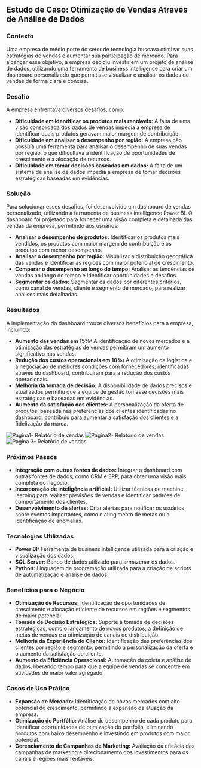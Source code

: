 
## Estudo de Caso: Otimização de Vendas Através de Análise de Dados

### Contexto
Uma empresa de médio porte do setor de tecnologia buscava otimizar suas estratégias de vendas e aumentar sua participação de mercado. Para alcançar esse objetivo, a empresa decidiu investir em um projeto de análise de dados, utilizando uma ferramenta de business intelligence para criar um dashboard personalizado que permitisse visualizar e analisar os dados de vendas de forma clara e concisa.

### Desafio
A empresa enfrentava diversos desafios, como:

- **Dificuldade em identificar os produtos mais rentáveis:** A falta de uma visão consolidada dos dados de vendas impedia a empresa de identificar quais produtos geravam maior margem de contribuição.
- **Dificuldade em analisar o desempenho por região:** A empresa não possuía uma ferramenta para analisar o desempenho de suas vendas por região, o que dificultava a identificação de oportunidades de crescimento e a alocação de recursos.
- **Dificuldade em tomar decisões baseadas em dados:** A falta de um sistema de análise de dados impedia a empresa de tomar decisões estratégicas baseadas em evidências.

### Solução
Para solucionar esses desafios, foi desenvolvido um dashboard de vendas personalizado, utilizando a ferramenta de business intelligence Power BI. O dashboard foi projetado para fornecer uma visão completa e detalhada das vendas da empresa, permitindo aos usuários:

- **Analisar o desempenho de produtos:** Identificar os produtos mais vendidos, os produtos com maior margem de contribuição e os produtos com menor desempenho.
- **Analisar o desempenho por região:** Visualizar a distribuição geográfica das vendas e identificar as regiões com maior potencial de crescimento.
- **Comparar o desempenho ao longo do tempo:** Analisar as tendências de vendas ao longo do tempo e identificar oportunidades e desafios.
- **Segmentar os dados:** Segmentar os dados por diferentes critérios, como canal de vendas, cliente e segmento de mercado, para realizar análises mais detalhadas.

### Resultados
A implementação do dashboard trouxe diversos benefícios para a empresa, incluindo:

- **Aumento das vendas em 15%:** A identificação de novos mercados e a otimização das estratégias de vendas permitiram um aumento significativo nas vendas.
- **Redução dos custos operacionais em 10%:** A otimização da logística e a negociação de melhores condições com fornecedores, identificadas através do dashboard, contribuíram para a redução dos custos operacionais.
- **Melhoria da tomada de decisão:** A disponibilidade de dados precisos e atualizados permitiu que a equipe de gestão tomasse decisões mais estratégicas e baseadas em evidências.
- **Aumento da satisfação dos clientes:** A personalização da oferta de produtos, baseada nas preferências dos clientes identificadas no dashboard, contribuiu para aumentar a satisfação dos clientes e a fidelização da marca.

  
![Pagina1- Relatório de vendas](https://github.com/user-attachments/assets/36397502-a841-4efa-a3e5-fdea3ec35de0)
![Pagina2- Relatório de vendas](https://github.com/user-attachments/assets/0cb64252-9916-4b1c-8198-083934e827de)
![Pagina 3- Relatório de vendas](https://github.com/user-attachments/assets/a50aea00-4e44-459a-b80a-35cd7adb0a23)

### Próximos Passos
- **Integração com outras fontes de dados:** Integrar o dashboard com outras fontes de dados, como CRM e ERP, para obter uma visão mais completa do negócio.
- **Incorporação de inteligência artificial:** Utilizar técnicas de machine learning para realizar previsões de vendas e identificar padrões de comportamento dos clientes.
- **Desenvolvimento de alertas:** Criar alertas para notificar os usuários sobre eventos importantes, como o atingimento de metas ou a identificação de anomalias.

### Tecnologias Utilizadas
- **Power BI:** Ferramenta de business intelligence utilizada para a criação e visualização dos dados.
- **SQL Server:** Banco de dados utilizado para armazenar os dados.
- **Python:** Linguagem de programação utilizada para a criação de scripts de automatização e análise de dados.

### Benefícios para o Negócio
- **Otimização de Recursos:** Identificação de oportunidades de crescimento e alocação eficiente de recursos em regiões e segmentos de maior potencial.
- **Tomada de Decisão Estratégica:** Suporte à tomada de decisões estratégicas, como o lançamento de novos produtos, a definição de metas de vendas e a otimização de canais de distribuição.
- **Melhoria da Experiência do Cliente:** Identificação das preferências dos clientes por região e segmento, permitindo a personalização da oferta e o aumento da satisfação do cliente.
- **Aumento da Eficiência Operacional:** Automação da coleta e análise de dados, liberando tempo para que a equipe de vendas se concentre em atividades de maior valor agregado.

### Casos de Uso Prático
- **Expansão de Mercado:** Identificação de novos mercados com alto potencial de crescimento, permitindo a expansão da atuação da empresa.
- **Otimização de Portfólio:** Análise do desempenho de cada produto para identificar oportunidades de otimização do portfólio, eliminando produtos com baixo desempenho e investindo em produtos com maior potencial.
- **Gerenciamento de Campanhas de Marketing:** Avaliação da eficácia das campanhas de marketing e direcionamento dos investimentos para os canais e regiões mais rentáveis.

